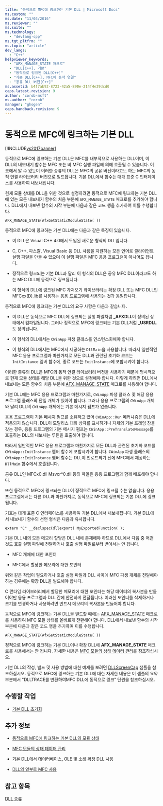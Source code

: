 ```yaml
---
title: "동적으로 MFC에 링크하는 기본 DLL | Microsoft Docs"
ms.custom: ""
ms.date: "11/04/2016"
ms.reviewer: ""
ms.suite: ""
ms.technology: 
  - "devlang-cpp"
ms.tgt_pltfrm: ""
ms.topic: "article"
dev_langs: 
  - "C++"
helpviewer_keywords: 
  - "AFX_MANAGE_STATE 매크로"
  - "DLL[C++], 기본"
  - "동적으로 링크된 DLL[C++]"
  - "기본 DLL[C++], MFC에 동적 연결"
  - "공유 DLL 버전[C++]"
ms.assetid: b4f7ab92-8723-42a5-890e-214f4e29dcd0
caps.latest.revision: 9
author: "corob-msft"
ms.author: "corob"
manager: "ghogen"
caps.handback.revision: 9
---
```

# 동적으로 MFC에 링크하는 기본 DLL
[!INCLUDE[vs2017banner](../assembler/inline/includes/vs2017banner.md)]

동적으로 MFC에 링크하는 기본 DLL은 MFC를 내부적으로 사용하는 DLL이며, 이 DLL의 내보내기 함수는 MFC 또는 비 MFC 실행 파일에 의해 호출될 수 있습니다.  이름에서 알 수 있듯이 이러한 종류의 DLL은 MFC의 공유 버전이라고도 하는 MFC의 동적 연결 라이브러리 버전으로 빌드됩니다.  기본 DLL에서 함수는 대개 표준 C 인터페이스를 사용하여 내보내집니다.  
  
 현재 모듈 상태를 DLL을 위한 것으로 설정하려면 동적으로 MFC에 링크하는 기본 DLL에 있는 모든 내보내기 함수의 처음 부분에 `AFX_MANAGE_STATE` 매크로를 추가해야 합니다.  DLL에서 내보낸 함수의 시작 부분에 다음과 같은 코드 행을 추가하여 이를 수행합니다.  
  
```  
AFX_MANAGE_STATE(AfxGetStaticModuleState( ))  
```  
  
 동적으로 MFC에 링크하는 기본 DLL에는 다음과 같은 특징이 있습니다.  
  
-   이 DLL은 Visual C\+\+ 4.0에서 도입된 새로운 형식의 DLL입니다.  
  
-   C, C\+\+, 파스칼, Visual Basic 등 DLL 사용을 지원하는 모든 언어로 클라이언트 실행 파일을 만들 수 있으며 이 실행 파일은 MFC 응용 프로그램이 아니어도 됩니다.  
  
-   정적으로 링크되는 기본 DLL과 달리 이 형식의 DLL은 공유 MFC DLL이라고도 하는 MFC DLL에 동적으로 링크됩니다.  
  
-   이 형식의 DLL에 링크된 MFC 가져오기 라이브러리는 확장 DLL 또는 MFC DLL인 MFCxx\(D\).lib를 사용하는 응용 프로그램에 사용되는 것과 동일합니다.  
  
 동적으로 MFC에 링크되는 기본 DLL의 요구 사항은 다음과 같습니다.  
  
-   이 DLL은 동적으로 MFC DLL에 링크되는 실행 파일처럼 **\_AFXDLL**이 정의된 상태에서 컴파일됩니다.  그러나 정적으로 MFC에 링크되는 기본 DLL처럼 **\_USRDLL**도 정의됩니다.  
  
-   이 형식의 DLL에서는 `CWinApp` 파생 클래스를 인스턴스화해야 합니다.  
  
-   이 형식의 DLL에서는 MFC에서 제공하는 `DllMain`을 사용합니다.  따라서 일반적인 MFC 응용 프로그램과 마찬가지로 모든 DLL과 관련된 초기화 코드는 `InitInstance` 멤버 함수에, 종료 코드는 `ExitInstance`에 포함시켜야 합니다.  
  
 이러한 종류의 DLL은 MFC의 동적 연결 라이브러리 버전을 사용하기 때문에 명시적으로 현재 모듈 상태를 해당 DLL을 위한 것으로 설정해야 합니다.  이렇게 하려면 DLL에서 내보내는 모든 함수의 처음 부분에 [AFX\_MANAGE\_STATE](../Topic/AFX_MANAGE_STATE.md) 매크로를 사용해야 합니다.  
  
 기본 DLL에는 MFC 응용 프로그램과 마찬가지로, `CWinApp` 파생 클래스 및 해당 응용 프로그램 클래스의 단일 개체가 있어야 합니다.  그러나 응용 프로그램의 `CWinApp` 개체와 달리 DLL의 `CWinApp` 개체에는 기본 메시지 펌프가 없습니다.  
  
 응용 프로그램이 기본 메시지 펌프를 소유하고 있어 `CWinApp::Run` 메커니즘은 DLL에 적용되지 않습니다.  DLL이 모덜리스 대화 상자를 표시하거나 자체의 기본 프레임 창을 갖는 경우, 응용 프로그램의 기본 메시지 펌프는 `CWinApp::PreTranslateMessage`를 호출하는 DLL의 내보내는 루틴을 호출해야 합니다.  
  
 따라서 일반적인 MFC 응용 프로그램과 마찬가지로 모든 DLL과 관련된 초기화 코드를 `CWinApp::InitInstance` 멤버 함수에 포함시켜야 합니다.  `CWinApp` 파생 클래스의 `CWinApp::ExitInstance` 멤버 함수는 DLL이 언로드되기 전에 MFC에서 제공하는 `DllMain` 함수에서 호출됩니다.  
  
 공유 DLL인 MFCx0.dll Msvcr\*0.dll 등의 파일은 응용 프로그램과 함께 배포해야 합니다.  
  
 또한 동적으로 MFC에 링크되는 DLL이 정적으로 MFC에 링크될 수는 없습니다.  응용 프로그램에서는 다른 DLL과 마찬가지로, 동적으로 MFC에 링크되는 기본 DLL에 링크됩니다.  
  
 기호는 대개 표준 C 인터페이스를 사용하여 기본 DLL에서 내보내집니다.  기본 DLL에서 내보내기 함수의 선언 형식은 다음과 유사합니다.  
  
```  
extern "C" __declspec(dllexport) MyExportedFunction( );  
```  
  
 기본 DLL 내의 모든 메모리 할당은 DLL 내에 존재해야 하므로 DLL에서 다음 중 어떤 것도 호출 실행 파일에 전달하거나 호출 실행 파일로부터 받아서는 안 됩니다.  
  
-   MFC 개체에 대한 포인터  
  
-   MFC에서 할당한 메모리에 대한 포인터  
  
 위와 같은 작업이 필요하거나 호출 실행 파일과 DLL 사이에 MFC 파생 개체를 전달해야 하는 경우에는 확장 DLL을 빌드해야 합니다.  
  
 C 런타임 라이브러리에서 할당한 메모리에 대한 포인터는 해당 데이터의 복사본을 만들어야만 응용 프로그램과 DLL 간에 안전하게 전달됩니다.  이러한 포인터를 삭제하거나 크기를 변경하거나 사용하려면 반드시 메모리의 복사본을 만들어야 합니다.  
  
 동적으로 MFC에 링크하는 기본 DLL을 빌드할 때에는 [AFX\_MANAGE\_STATE](../Topic/AFX_MANAGE_STATE.md) 매크로를 사용하여 MFC 모듈 상태를 올바르게 전환해야 합니다.  DLL에서 내보낸 함수의 시작 부분에 다음과 같은 코드 행을 추가하여 이를 수행합니다.  
  
```  
AFX_MANAGE_STATE(AfxGetStaticModuleState( ))  
```  
  
 정적으로 MFC에 링크하는 기본 DLL이나 확장 DLL에 **AFX\_MANAGE\_STATE** 매크로를 사용해서는 안 됩니다.  자세한 내용은 [MFC 모듈의 상태 데이터 관리](../mfc/managing-the-state-data-of-mfc-modules.md)를 참조하십시오.  
  
 기본 DLL의 작성, 빌드 및 사용 방법에 대한 예제를 보려면 [DLLScreenCap](http://msdn.microsoft.com/ko-kr/2171291d-3a50-403b-90a1-d93c2acb4f4a) 샘플을 참조하십시오.  동적으로 MFC에 링크하는 기본 DLL에 대한 자세한 내용은 이 샘플의 요약 부분에서 "DLLTRACE를 변환하여MFC DLL에 동적으로 링크" 단원을 참조하십시오.  
  
## 수행할 작업  
  
-   [기본 DLL 초기화](../build/initializing-regular-dlls.md)  
  
## 추가 정보  
  
-   [동적으로 MFC에 링크하는 기본 DLL의 모듈 상태](../build/module-states-of-a-regular-dll-dynamically-linked-to-mfc.md)  
  
-   [MFC 모듈의 상태 데이터 관리](../mfc/managing-the-state-data-of-mfc-modules.md)  
  
-   [기본 DLL에서 데이터베이스, OLE 및 소켓 확장 DLL 사용](../build/using-database-ole-and-sockets-extension-dlls-in-regular-dlls.md)  
  
-   [DLL의 일부로 MFC 사용](../mfc/tn011-using-mfc-as-part-of-a-dll.md)  
  
## 참고 항목  
 [DLL 종류](../build/kinds-of-dlls.md)